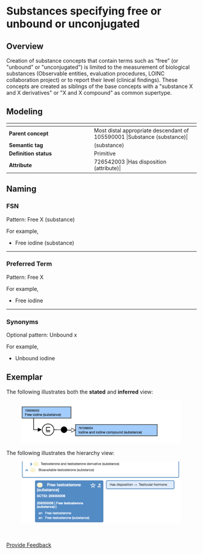 # Substances specifying free or unbound or unconjugated

## Overview

Creation of substance concepts that contain terms such as “free” (or "unbound" or "unconjugated") is limited to the measurement of biological substances (Observable entities, evaluation procedures, LOINC collaboration project) or to report their level (clinical findings). These concepts are created as siblings of the base concepts with a "substance X and X derivatives" or "X and X compound" as common supertype.

## Modeling

<table data-header-hidden><thead><tr><th width="211.24609375"></th><th></th></tr></thead><tbody><tr><td><strong>Parent concept</strong></td><td>Most distal appropriate descendant of 105590001 |Substance (substance)|</td></tr><tr><td><strong>Semantic tag</strong></td><td>(substance)</td></tr><tr><td><strong>Definition status</strong></td><td>Primitive</td></tr><tr><td><strong>Attribute</strong></td><td>726542003 |Has disposition (attribute)|</td></tr></tbody></table>

## Naming

### FSN

Pattern: Free X (substance)

For example,

* Free iodine (substance)

***

### Preferred Term

Pattern: Free X

For example,

* Free iodine

***

### Synonyms

Optional pattern: Unbound x

For example,

* Unbound iodine

## Exemplar

The following illustrates both the **stated** and **inferred** view:

<figure><img src="../../../../../../.gitbook/assets/image (158).png" alt=""><figcaption></figcaption></figure>

The following illustrates the hierarchy view:

<figure><img src="../../../../../../.gitbook/assets/image (159).png" alt=""><figcaption></figcaption></figure>

<figure><img src="../../../../../../authoring/substance/images/174691593.png" alt=""><figcaption></figcaption></figure>






<a href="https://docs.google.com/forms/d/e/1FAIpQLScTmbZIf0UEQwYDkY27EEWBkaiYkHSbR0_9DmFrMLXoQLyL7Q/viewform?usp=pp_url&entry.1767247133=SCT+Editorial+Guide&entry.670899847=Substances%20specifying%20free%20or%20unbound%20or%20unconjugated" class="button primary">Provide Feedback</a>
